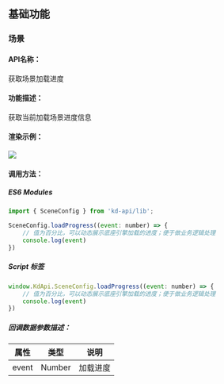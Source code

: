 <!--
 * @Author: your name
 * @Date: 2022-03-29 17:41:28
 * @LastEditTime: 2022-04-06 16:43:39
 * @LastEditors: Please set LastEditors
 * @Description: 打开koroFileHeader查看配置 进行设置: https://github.com/OBKoro1/koro1FileHeader/wiki/%E9%85%8D%E7%BD%AE
 * @FilePath: \KD-API-DOCS\public\md\api\连接进度.md
-->
## 基础功能
### 场景

#### API名称：
获取场景加载进度
#### 功能描述：

获取当前加载场景进度信息

#### 渲染示例：
![](../../image/example/获取场景加载进度.webp)

#### 调用方法：
##### ES6 Modules
``` javascript
import { SceneConfig } from 'kd-api/lib';

SceneConfig.loadProgress((event: number) => {
    // 值为百分比，可以动态展示底座引擎加载的进度；便于做业务逻辑处理
    console.log(event)
})

```

##### Script 标签
``` javascript
window.KdApi.SceneConfig.loadProgress((event: number) => {
    // 值为百分比，可以动态展示底座引擎加载的进度；便于做业务逻辑处理
    console.log(event)
})
```

##### 回调数据参数描述：

| 属性    | 类型   | 说明 |
| ------- | ------ | -------- |
| event    | Number | 加载进度  |
